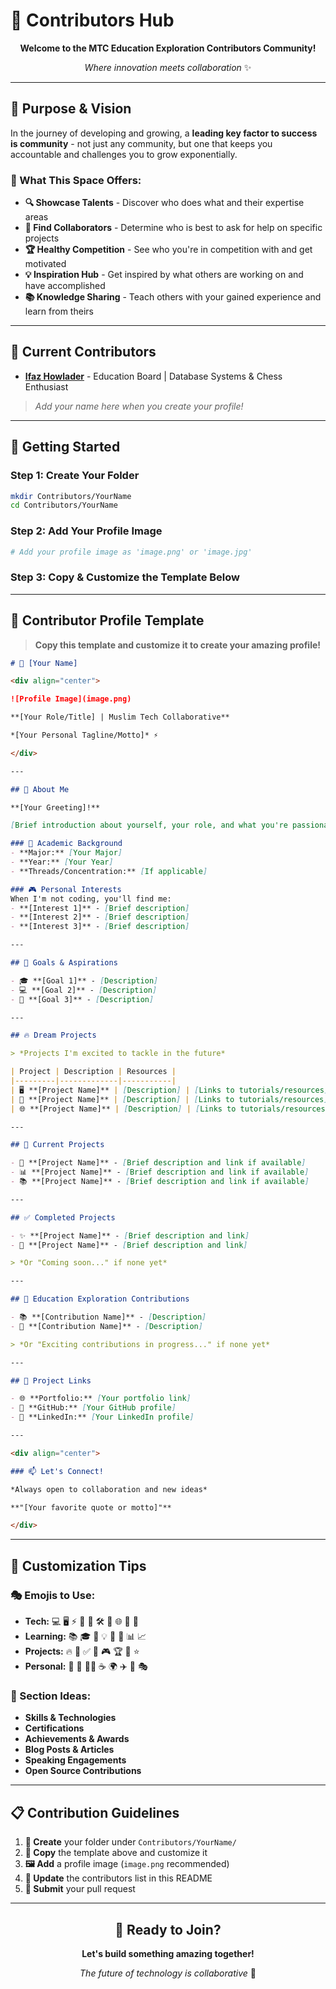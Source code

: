 # 🤝 Contributors Hub

<div align="center">

**Welcome to the MTC Education Exploration Contributors Community!**

*Where innovation meets collaboration* ✨

</div>

---

## 🌟 Purpose & Vision

In the journey of developing and growing, a **leading key factor to success is community** - not just any community, but one that keeps you accountable and challenges you to grow exponentially.

### 🎯 What This Space Offers:

- **🔍 Showcase Talents** - Discover who does what and their expertise areas
- **🤝 Find Collaborators** - Determine who is best to ask for help on specific projects
- **🏆 Healthy Competition** - See who you're in competition with and get motivated
- **💡 Inspiration Hub** - Get inspired by what others are working on and have accomplished
- **📚 Knowledge Sharing** - Teach others with your gained experience and learn from theirs

---

## 📁 Current Contributors

- **[Ifaz Howlader](./Ifaz/)** - Education Board | Database Systems & Chess Enthusiast

> *Add your name here when you create your profile!*

---

## 🚀 Getting Started

### Step 1: Create Your Folder
```bash
mkdir Contributors/YourName
cd Contributors/YourName
```

### Step 2: Add Your Profile Image
```bash
# Add your profile image as 'image.png' or 'image.jpg'
```

### Step 3: Copy & Customize the Template Below

---

## 📝 Contributor Profile Template

> **Copy this template and customize it to create your amazing profile!**

```markdown
# 🚀 [Your Name]

<div align="center">

![Profile Image](image.png)

**[Your Role/Title] | Muslim Tech Collaborative**

*[Your Personal Tagline/Motto]* ⚡

</div>

---

## 🌟 About Me

**[Your Greeting]!** 

[Brief introduction about yourself, your role, and what you're passionate about]

### 🎯 Academic Background
- **Major:** [Your Major]
- **Year:** [Your Year]
- **Threads/Concentration:** [If applicable]

### 🎮 Personal Interests
When I'm not coding, you'll find me:
- **[Interest 1]** - [Brief description]
- **[Interest 2]** - [Brief description]
- **[Interest 3]** - [Brief description]

---

## 🚀 Goals & Aspirations

- 🎓 **[Goal 1]** - [Description]
- 💻 **[Goal 2]** - [Description]
- 🏢 **[Goal 3]** - [Description]

---

## 🔥 Dream Projects

> *Projects I'm excited to tackle in the future*

| Project | Description | Resources |
|---------|-------------|-----------|
| 🖥️ **[Project Name]** | [Description] | [Links to tutorials/resources] |
| 🔧 **[Project Name]** | [Description] | [Links to tutorials/resources] |
| 🌐 **[Project Name]** | [Description] | [Links to tutorials/resources] |

---

## 🚧 Current Projects

- 🔨 **[Project Name]** - [Brief description and link if available]
- 📊 **[Project Name]** - [Brief description and link if available]
- 📚 **[Project Name]** - [Brief description and link if available]

---

## ✅ Completed Projects

- ✨ **[Project Name]** - [Brief description and link]
- 🎯 **[Project Name]** - [Brief description and link]

> *Or "Coming soon..." if none yet*

---

## 🤝 Education Exploration Contributions

- 📚 **[Contribution Name]** - [Description]
- 🔬 **[Contribution Name]** - [Description]

> *Or "Exciting contributions in progress..." if none yet*

---

## 🔗 Project Links

- 🌐 **Portfolio:** [Your portfolio link]
- 📂 **GitHub:** [Your GitHub profile]
- 💼 **LinkedIn:** [Your LinkedIn profile]

---

<div align="center">

### 📫 Let's Connect!

*Always open to collaboration and new ideas*

**"[Your favorite quote or motto]"** 

</div>
```

---

## 🎨 Customization Tips

### 🎭 Emojis to Use:
- **Tech:** 💻 🖥️ ⚡ 🚀 🔧 🛠️ 📱 🌐 🔬 🧪
- **Learning:** 📚 🎓 📖 💡 🧠 🎯 📊 📈
- **Projects:** 🔥 🚧 ✅ 🎨 🎮 🏆 💎 ⭐
- **Personal:** 🎵 🎨 🏃‍♂️ ☕ 🌍 ✈️ 📸 🎭

### 🎨 Section Ideas:
- **Skills & Technologies**
- **Certifications**
- **Achievements & Awards**
- **Blog Posts & Articles**
- **Speaking Engagements**
- **Open Source Contributions**

---

## 📋 Contribution Guidelines

1. **📁 Create** your folder under `Contributors/YourName/`
2. **📝 Copy** the template above and customize it
3. **🖼️ Add** a profile image (`image.png` recommended)
4. **🔗 Update** the contributors list in this README
5. **🚀 Submit** your pull request

---

<div align="center">

## 🌟 Ready to Join?

**Let's build something amazing together!**

*The future of technology is collaborative* 🤝

</div>

